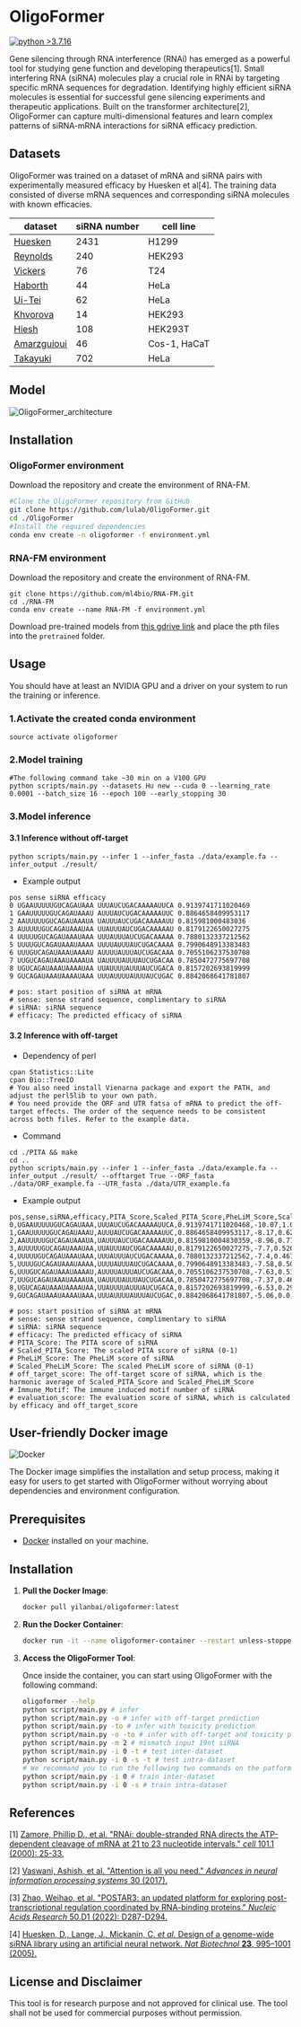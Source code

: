 # OligoFormer

[![python >3.7.16](https://img.shields.io/badge/python-3.7.16-brightgreen)](https://www.python.org/) 

Gene silencing through RNA interference (RNAi) has emerged as a powerful tool for studying gene function and developing therapeutics[1]. Small interfering RNA (siRNA) molecules play a crucial role in RNAi by targeting specific mRNA sequences for degradation. Identifying highly efficient siRNA molecules is essential for successful gene silencing experiments and therapeutic applications. Built on the transformer architecture[2],  OligoFormer can capture multi-dimensional features and learn complex patterns of siRNA-mRNA interactions for siRNA efficacy prediction.

## Datasets

OligoFormer was trained on a dataset of mRNA and siRNA pairs with experimentally measured efficacy by Huesken et al[4]. The training data consisted of diverse mRNA sequences and corresponding siRNA molecules with known efficacies.

| dataset                                                      | siRNA number | cell  line              | 
| ------------------------------------------------------------ | ------------ | ----------------------- | 
| [Huesken](https://www.nature.com/articles/nbt1118)           | 2431         | H1299                   |
| [Reynolds](https://www.nature.com/articles/nbt936)           | 240          | HEK293                  | 
| [Vickers](https://www.jbc.org/article/S0021-9258(19)32641-9/fulltext) | 76           | T24                     | 
| [Haborth](https://www.liebertpub.com/doi/10.1089/108729003321629638) | 44           | HeLa                    |     
| [Ui-](https://academic.oup.com/nar/article/32/3/936/2904484?login=false)[Tei](https://academic.oup.com/nar/article/32/3/936/2904484?login=false) | 62           |             HeLa                           |
| [Khvorova](https://www.nature.com/articles/nbt936)           | 14           | HEK293                  | 
| [Hiesh](https://academic.oup.com/nar/article/32/3/893/2904476) | 108          | HEK293T                 | 
| [Amarzguioui](https://pubmed.ncbi.nlm.nih.gov/12527766/)     | 46           | Cos-1,  HaCaT           |
| [Takayuki](https://academic.oup.com/nar/article/35/4/e27/1079934) | 702          | HeLa                    | 

## Model

![OligoFormer_architecture](figures/Figure1.png)

## Installation

### OligoFormer environment

Download the repository and create the environment of RNA-FM.

```bash
#Clone the OligoFormer repository from GitHub
git clone https://github.com/lulab/OligoFormer.git
cd ./OligoFormer
#Install the required dependencies
conda env create -n oligoformer -f environment.yml
```

### RNA-FM environment

Download the repository and create the environment of RNA-FM.
```
git clone https://github.com/ml4bio/RNA-FM.git
cd ./RNA-FM
conda env create --name RNA-FM -f environment.yml
```

Download pre-trained models from [this gdrive link](https://drive.google.com/drive/folders/1VGye74GnNXbUMKx6QYYectZrY7G2pQ_J?usp=share_link) and place the pth files into the `pretrained` folder.



## Usage

You should have at least an NVIDIA GPU and a driver on your system to run the training or inference.

### 1.Activate the created conda environment

```source activate oligoformer```

### 2.Model training

```
#The following command take ~30 min on a V100 GPU
python scripts/main.py --datasets Hu new --cuda 0 --learning_rate 0.0001 --batch_size 16 --epoch 100 --early_stopping 30
```

### 3.Model inference

#### 3.1 Inference without off-target

```
python scripts/main.py --infer 1 --infer_fasta ./data/example.fa --infer_output ./result/
```

- Example output

```text
pos sense siRNA efficacy
0 UGAAUUUUUGUCAGAUAAA UUUAUCUGACAAAAAUUCA 0.9139741711020469
1 GAAUUUUUGUCAGAUAAAU AUUUAUCUGACAAAAAUUC 0.8864658409953117
2 AAUUUUUGUCAGAUAAAUA UAUUUAUCUGACAAAAAUU 0.815981000483036
3 AUUUUUGUCAGAUAAAUAA UUAUUUAUCUGACAAAAAU 0.8179122650027275
4 UUUUUGUCAGAUAAAUAAA UUUAUUUAUCUGACAAAAA 0.7880132337212562
5 UUUUGUCAGAUAAAUAAAA UUUUAUUUAUCUGACAAAA 0.7990648913383483
6 UUUGUCAGAUAAAUAAAAU AUUUUAUUUAUCUGACAAA 0.7055106237530708
7 UUGUCAGAUAAAUAAAAUA UAUUUUAUUUAUCUGACAA 0.7850472775697708
8 UGUCAGAUAAAUAAAAUAA UUAUUUUAUUUAUCUGACA 0.8157202693819999
9 GUCAGAUAAAUAAAAUAAA UUUAUUUUAUUUAUCUGAC 0.8842068641781807

# pos: start position of siRNA at mRNA
# sense: sense strand sequence, complimentary to siRNA
# siRNA: siRNA sequence
# efficacy: The predicted efficacy of siRNA
```

#### 3.2 Inference with off-target

- Dependency of perl

```
cpan Statistics::Lite
cpan Bio::TreeIO
# You also need install Vienarna package and export the PATH, and adjust the perl5lib to your own path.
# You need provide the ORF and UTR fatsa of mRNA to predict the off-target effects. The order of the sequence needs to be consistent across both files. Refer to the example data.
```

- Command

```
cd ./PITA && make
cd ..
python scripts/main.py --infer 1 --infer_fasta ./data/example.fa --infer_output ./result/ --offtarget True --ORF_fasta ./data/ORF_example.fa --UTR_fasta ./data/UTR_example.fa
```

- Example output

```text
pos,sense,siRNA,efficacy,PITA_Score,Scaled_PITA_Score,PheLiM_Score,Scaled_PheLiM_Score,off_target_score,Immune_Motif,evaluation_score
0,UGAAUUUUUGUCAGAUAAA,UUUAUCUGACAAAAAUUCA,0.9139741711020468,-10.07,1.0,0.28300000000000003,0.2866379310344829,0.671262782443687,0,0.5351767612351033
1,GAAUUUUUGUCAGAUAAAU,AUUUAUCUGACAAAAAUUC,0.8864658409953117,-8.17,0.6207584830339321,0.15,0.0,0.0,0,1.0
2,AAUUUUUGUCAGAUAAAUA,UAUUUAUCUGACAAAAAUU,0.8159810004830359,-8.96,0.7784431137724552,0.23399999999999999,0.1810344827586207,0.4425563810483377,0,0.4636817856550889
3,AUUUUUGUCAGAUAAAUAA,UUAUUUAUCUGACAAAAAU,0.8179122650027275,-7.7,0.5269461077844312,0.5660000000000001,0.8965517241379312,1.0,0,0.20202874870817145
4,UUUUUGUCAGAUAAAUAAA,UUUAUUUAUCUGACAAAAA,0.7880132337212562,-7.4,0.4670658682634731,0.368,0.4698275862068966,0.705735069085299,0,0.26680191635745165
5,UUUUGUCAGAUAAAUAAAA,UUUUAUUUAUCUGACAAAA,0.7990648913383483,-7.58,0.502994011976048,0.38,0.49568965517241387,0.7522461644008175,0,0.26754605953645344
6,UUUGUCAGAUAAAUAAAAU,AUUUUAUUUAUCUGACAAA,0.7055106237530708,-7.63,0.5129740518962076,0.5720000000000001,0.9094827586206898,0.9882482133646434,0,0.0
7,UUGUCAGAUAAAUAAAAUA,UAUUUUAUUUAUCUGACAA,0.7850472775697708,-7.37,0.46107784431137727,0.614,1.0,0.9508590794451448,0,0.15983727224740343
8,UGUCAGAUAAAUAAAAUAA,UUAUUUUAUUUAUCUGACA,0.8157202693819999,-6.53,0.2934131736526947,0.61,0.9913793103448276,0.682184317952127,0,0.33302818248637234
9,GUCAGAUAAAUAAAAUAAA,UUUAUUUUAUUUAUCUGAC,0.8842068641781807,-5.06,0.0,0.19899999999999998,0.10560344827586204,0.0,0,0.9941495828005047

# pos: start position of siRNA at mRNA
# sense: sense strand sequence, complimentary to siRNA
# siRNA: siRNA sequence
# efficacy: The predicted efficacy of siRNA
# PITA_Score: The PITA score of siRNA
# Scaled_PITA_Score: The scaled PITA score of siRNA (0-1)
# PheLiM_Score: The PheLiM score of siRNA
# Scaled_PheLiM_Score: The scaled PheLiM score of siRNA (0-1)
# off_target_score: The off-target score of siRNA, which is the harmonic average of Scaled_PITA_Score and Scaled_PheLiM_Score
# Immune_Motif: The immune induced motif number of siRNA
# evaluation_score: The evaluation score of siRNA, which is calculated by efficacy and off_target_score
```

## User-friendly Docker image

![Docker](https://img.shields.io/badge/Docker-Ready-blue)

The Docker image simplifies the installation and setup process, making it easy for users to get started with OligoFormer without worrying about dependencies and environment configuration.

## Prerequisites

- [Docker](https://www.docker.com/get-started) installed on your machine.

## Installation

1. **Pull the Docker Image**:

    ```sh
    docker pull yilanbai/oligoformer:latest
    ```

2. **Run the Docker Container**:

    ```sh
    docker run -it --name oligoformer-container --restart unless-stopped oligoformer:latest && docker exec -it oligoformer-container bash
    ```

3. **Access the OligoFormer Tool**:

    Once inside the container, you can start using OligoFormer with the following command:

    ```sh
    oligoformer --help
    python script/main.py # infer
    python script/main.py -o # infer with off-target prediction
    python script/main.py -to # infer with toxicity prediction
    python script/main.py -o -to # infer with off-target and toxicity prediction
    python script/main.py -m 2 # mismatch input 19nt siRNA
    python script/main.py -i 0 -t # test inter-dataset
    python script/main.py -i 0 -s -t # test intra-dataset
    # We recommand you to run the following two commands on the patform with GPUs.
    python script/main.py -i 0 # train inter-dataset
    python script/main.py -i 0 -s # train intra-dataset
    
## References

[1] [Zamore, Phillip D., et al. "RNAi: double-stranded RNA directs the ATP-dependent cleavage of mRNA at 21 to 23 nucleotide intervals." *cell* 101.1 (2000): 25-33.](https://www.sciencedirect.com/science/article/pii/S0092867400806200)

[2] [Vaswani, Ashish, et al. "Attention is all you need." *Advances in neural information processing systems* 30 (2017).](https://proceedings.neurips.cc/paper/2017/file/3f5ee243547dee91fbd053c1c4a845aa-Paper.pdf)

[3] [Zhao, Weihao, et al. "POSTAR3: an updated platform for exploring post-transcriptional regulation coordinated by RNA-binding proteins." *Nucleic Acids Research* 50.D1 (2022): D287-D294.](https://academic.oup.com/nar/article/50/D1/D287/6353804)

[4] [Huesken, D., Lange, J., Mickanin, C. *et al.* Design of a genome-wide siRNA library using an artificial neural network. *Nat Biotechnol* **23**, 995–1001 (2005).](https://www.nature.com/articles/nbt1118#Abs1)

## License and Disclaimer
This tool is for research purpose and not approved for clinical use. The tool shall not be used for commercial purposes without permission.

